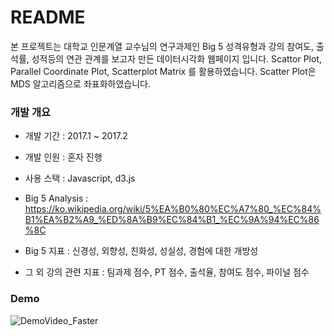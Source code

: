 # README #
본 프로젝트는 대학교 인문계열 교수님의 연구과제인 Big 5 성격유형과 강의 참여도, 출석률, 성적등의 연관 관계를 보고자 만든 데이터시각화 웹페이지 입니다.
Scattor Plot, Parallel Coordinate Plot, Scatterplot Matrix 를 활용하였습니다.
Scatter Plot은 MDS 알고리즘으로 좌표화하였습니다.

### 개발 개요 ###

* 개발 기간 : 2017.1 ~ 2017.2
* 개발 인원 : 혼자 진행
* 사용 스택 : Javascript, d3.js

* Big 5 Analysis : https://ko.wikipedia.org/wiki/5%EA%B0%80%EC%A7%80_%EC%84%B1%EA%B2%A9_%ED%8A%B9%EC%84%B1_%EC%9A%94%EC%86%8C
* Big 5 지표 : 신경성, 외향성, 친화성, 성실성, 경험에 대한 개방성
* 그 외 강의 관련 지표 : 팀과제 점수, PT 점수, 출석율, 참여도 점수, 파이널 점수

### Demo ###

![DemoVideo_Faster](https://user-images.githubusercontent.com/8486747/128328749-52e8af54-4714-48df-b8e4-334bb15891d0.gif)
